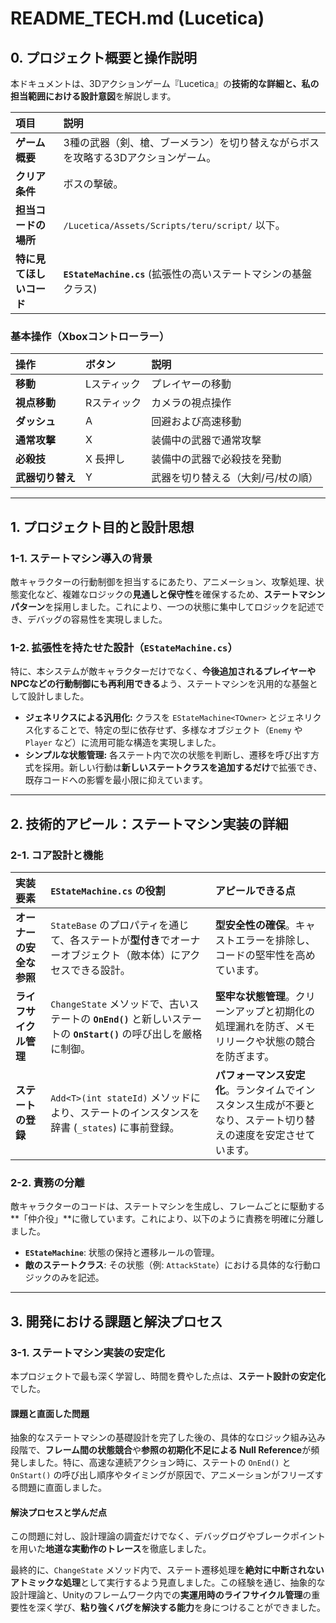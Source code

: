 # README_TECH.md (Lucetica)

## 0. プロジェクト概要と操作説明

本ドキュメントは、3Dアクションゲーム『Lucetica』の**技術的な詳細と、私の担当範囲における設計意図**を解説します。

| 項目 | 説明 |
| :--- | :--- |
| **ゲーム概要** | 3種の武器（剣、槍、ブーメラン）を切り替えながらボスを攻略する3Dアクションゲーム。 |
| **クリア条件** | ボスの撃破。 |
| **担当コードの場所** | `/Lucetica/Assets/Scripts/teru/script/` 以下。 |
| **特に見てほしいコード** | **`EStateMachine.cs`** (拡張性の高いステートマシンの基盤クラス) |

### 基本操作（Xboxコントローラー）

| 操作 | ボタン | 説明 |
| :--- | :--- | :--- |
| **移動** | Lスティック | プレイヤーの移動 |
| **視点移動** | Rスティック | カメラの視点操作 |
| **ダッシュ** | A | 回避および高速移動 |
| **通常攻撃** | X | 装備中の武器で通常攻撃 |
| **必殺技** | X 長押し | 装備中の武器で必殺技を発動 |
| **武器切り替え** | Y | 武器を切り替える（大剣/弓/杖の順） |

---

## 1. プロジェクト目的と設計思想

### 1-1. ステートマシン導入の背景

敵キャラクターの行動制御を担当するにあたり、アニメーション、攻撃処理、状態変化など、複雑なロジックの**見通しと保守性**を確保するため、**ステートマシンパターン**を採用しました。これにより、一つの状態に集中してロジックを記述でき、デバッグの容易性を実現しました。

### 1-2. 拡張性を持たせた設計（`EStateMachine.cs`）

特に、本システムが敵キャラクターだけでなく、**今後追加されるプレイヤーやNPCなどの行動制御にも再利用できる**よう、ステートマシンを汎用的な基盤として設計しました。

* **ジェネリクスによる汎用化:** クラスを `EStateMachine<TOwner>` とジェネリクス化することで、特定の型に依存せず、多様なオブジェクト（`Enemy` や `Player` など）に流用可能な構造を実現しました。
* **シンプルな状態管理:** 各ステート内で次の状態を判断し、遷移を呼び出す方式を採用。新しい行動は**新しいステートクラスを追加するだけ**で拡張でき、既存コードへの影響を最小限に抑えています。

---

## 2. 技術的アピール：ステートマシン実装の詳細

### 2-1. コア設計と機能

| 実装要素 | `EStateMachine.cs` の役割 | アピールできる点 |
| :--- | :--- | :--- |
| **オーナーの安全な参照** | `StateBase` のプロパティを通じて、各ステートが**型付き**でオーナーオブジェクト（敵本体）にアクセスできる設計。 | **型安全性の確保**。キャストエラーを排除し、コードの堅牢性を高めています。 |
| **ライフサイクル管理** | `ChangeState` メソッドで、古いステートの **`OnEnd()`** と新しいステートの **`OnStart()`** の呼び出しを厳格に制御。 | **堅牢な状態管理**。クリーンアップと初期化の処理漏れを防ぎ、メモリリークや状態の競合を防ぎます。 |
| **ステートの登録** | `Add<T>(int stateId)` メソッドにより、ステートのインスタンスを辞書 (`_states`) に事前登録。 | **パフォーマンス安定化**。ランタイムでインスタンス生成が不要となり、ステート切り替えの速度を安定させています。 |

### 2-2. 責務の分離

敵キャラクターのコードは、ステートマシンを生成し、フレームごとに駆動する**「仲介役」**に徹しています。これにより、以下のように責務を明確に分離しました。

* **`EStateMachine`**: 状態の保持と遷移ルールの管理。
* **敵のステートクラス**: その状態（例: `AttackState`）における具体的な行動ロジックのみを記述。

---

## 3. 開発における課題と解決プロセス

### 3-1. ステートマシン実装の安定化

本プロジェクトで最も深く学習し、時間を費やした点は、**ステート設計の安定化**でした。

#### 課題と直面した問題

抽象的なステートマシンの基礎設計を完了した後の、具体的なロジック組み込み段階で、**フレーム間の状態競合**や**参照の初期化不足による Null Reference**が頻発しました。特に、高速な連続アクション時に、ステートの `OnEnd()` と `OnStart()` の呼び出し順序やタイミングが原因で、アニメーションがフリーズする問題に直面しました。

#### 解決プロセスと学んだ点

この問題に対し、設計理論の調査だけでなく、デバッグログやブレークポイントを用いた**地道な実動作のトレース**を徹底しました。

最終的に、`ChangeState` メソッド内で、ステート遷移処理を**絶対に中断されないアトミックな処理**として実行するよう見直しました。この経験を通じ、抽象的な設計理論と、Unityのフレームワーク内での**実運用時のライフサイクル管理**の重要性を深く学び、**粘り強くバグを解決する能力**を身につけることができました。
